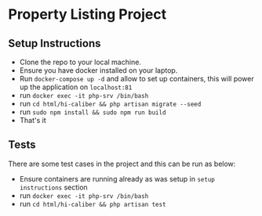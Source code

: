 # Property Listing Project


## Setup Instructions

- Clone the repo to your local machine.
- Ensure you have docker installed on your laptop.
- Run `docker-compose up -d` and allow to set up containers, this will power up the application on `localhost:81`
- run `docker exec -it php-srv /bin/bash`
- run `cd html/hi-caliber && php artisan migrate --seed`
- run `sudo npm install && sudo npm run build`
- That's it

## Tests

There are some test cases in the project and this can be run as below:

- Ensure containers are running already as was setup in `setup instructions` section
- run `docker exec -it php-srv /bin/bash`
- run `cd html/hi-caliber && php artisan test`